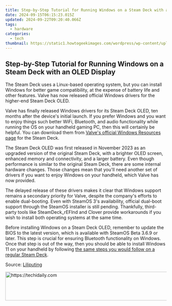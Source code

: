 ```yaml
---
title: Step-by-Step Tutorial for Running Windows on a Steam Deck with an OLED Display
date: 2024-09-15T06:15:23.015Z
updated: 2024-09-22T09:20:40.066Z
tags:
  - hardware
categories:
  - tech
thumbnail: https://static1.howtogeekimages.com/wordpress/wp-content/uploads/2024/07/shutterstock_2265857413.jpg
---
```


## Step-by-Step Tutorial for Running Windows on a Steam Deck with an OLED Display

The Steam Deck uses a Linux-based operating system, but you can install Windows for better game compatibility, at the expense of battery life and other features. Valve has now released official Windows drivers for the higher-end Steam Deck OLED.

 Valve has finally released Windows drivers for its Steam Deck OLED, ten months after the device's initial launch. If you prefer Windows and you want to enjoy things such better WiFi, Bluetooth, and audio functionality while running the OS on your handheld gaming PC, then this will certainly be helpful. You can download them from [Valve's official Windows Resources page](https://help.steampowered.com/en/faqs/view/6121-ECCD-D643-BAA8) for the Steam Deck.

 The Steam Deck OLED was first released in November 2023 as an upgraded version of the original Steam Deck, with a brighter OLED screen, enhanced memory and connectivity, and a larger battery. Even though performance is similar to the original Steam Deck, there are some internal hardware changes. Those changes mean that you'll need another set of drivers if you want to enjoy Windows on your handheld, which Valve has now provided.

 The delayed release of these drivers makes it clear that Windows support remains a secondary priority for Valve, despite the company's efforts to enable dual-booting. Even with SteamOS 3's availability, official dual-boot support through the SteamOS installer is still pending. Thankfully, third-party tools like SteamDeck\_rEFInd and Clover provide workarounds if you wish to install both operating systems at the same time.

 Before installing Windows on a Steam Deck OLED, remember to update the BIOS to the latest version, which is available with SteamOS Beta 3.6.9 or later. This step is crucial for ensuring Bluetooth functionality on Windows. Once that step is out of the way, then you should be able to install Windows 11 on your handheld by following [the same steps you would follow on a regular Steam Deck](https://instagram-clips.techidaily.com/new-pinpointing-the-10-most-discreet-story-advocates/).

 Source: [Liliputing](https://liliputing.com/valve-releases-windows-drivers-for-the-steam-deck-oled/)

<ins class="adsbygoogle"
     style="display:block"
     data-ad-format="autorelaxed"
     data-ad-client="ca-pub-7571918770474297"
     data-ad-slot="1223367746"></ins>

<ins class="adsbygoogle"
     style="display:block"
     data-ad-client="ca-pub-7571918770474297"
     data-ad-slot="8358498916"
     data-ad-format="auto"
     data-full-width-responsive="true"></ins>



<!-- affiliate ads begin -->
<a href="https://aligracehair.sjv.io/c/5597632/2080317/19272" target="_top" id="2080317">
  <img src="//a.impactradius-go.com/display-ad/19272-2080317" border="0" alt="https://techidaily.com" width="728" height="90"/>
</a>
<img height="0" width="0" src="https://aligracehair.sjv.io/i/5597632/2080317/19272" style="position:absolute;visibility:hidden;" border="0" />
<!-- affiliate ads end -->

